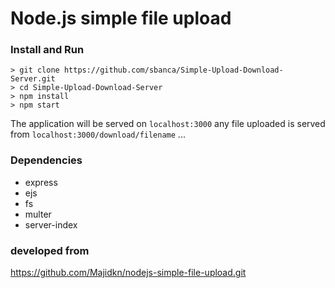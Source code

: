 # Node.js simple file upload

### Install and Run 
```
> git clone https://github.com/sbanca/Simple-Upload-Download-Server.git
> cd Simple-Upload-Download-Server
> npm install
> npm start
```
The application will be served on `localhost:3000` any file uploaded is served from `localhost:3000/download/filename`
...

### Dependencies
- express
- ejs
- fs
- multer
- server-index 

### developed from 
https://github.com/Majidkn/nodejs-simple-file-upload.git

